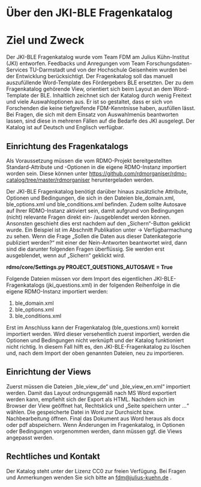 # Über den JKI-BLE Fragenkatalog
# Ziel und Zweck

Der JKI-BLE Fragenkatalog wurde vom Team FDM am Julius Kühn-Institut (JKI) entworfen. Feedbacks und Anregungen vom Team Forschungsdaten-Services TU-Darmstadt und von der Hochschule Geisenheim wurden bei der Entwicklung berücksichtigt. Der Fragenkatalog soll das manuell auszufüllende Word-Template des Fördergebers BLE ersetzten. Der zu dem Fragenkatalog gehörende View, orientiert sich beim Layout an dem Word-Template der BLE.
Inhaltlich zeichnet sich der Katalog durch wenig Freitext und viele Auswahloptionen aus. Er ist so gestaltet, dass er sich von Forschenden die keine tiefgreifende FDM-Kenntnisse haben, ausfüllen lässt. Bei Fragen, die sich mit dem Einsatz von Auswahlmenüs beantworten lassen, sind diese in mehreren Fällen auf die Bedarfe des JKI ausgelegt. Der Katalog ist auf Deutsch und Englisch verfügbar.


## Einrichtung des Fragenkatalogs

Als Voraussetzung müssen die vom RDMO-Projekt bereitgestellten Standard-Attribute und -Optionen in die eigene RDMO-Instanz importiert worden sein. Diese können unter https://github.com/rdmorganiser/rdmo-catalog/tree/master/rdmorganiser heruntergeladen werden.

Der JKI-BLE Fragenkatalog benötigt darüber hinaus zusätzliche Attribute, Optionen und Bedingungen, die sich in den Dateien ble_domain.xml, ble_options.xml und ble_conditions.xml befinden. Zudem sollte Autosave auf Ihrer RDMO-Instanz aktiviert sein, damit aufgrund von Bedingungen (nicht) relevante Fragen direkt ein- /ausgeblendet werden können. Ansonsten geschieht dies erst nachdem auf den „Sichern“-Button geklickt wurde. Ein Beispiel ist im Abschnitt Publikation unter -> Verfügbarmachung zu sehen. Wenn die Frage „Sollen die Daten aus dieser Datenkategorie publiziert werden?“ mit einer der Nein-Antworten beantwortet wird, dann sind die darunter folgenden Fragen überflüssig. Sie werden erst ausgeblendet, wenn auf „Sichern“ geklickt wird. 

**rdmo/core/Settings.py PROJECT_QUESTIONS_AUTOSAVE = True**

Folgende Dateien müssen vor dem Import des eigentlichen JKI-BLE-Fragenkatalogs (jki_questions.xml) in der folgenden Reihenfolge in die eigene RDMO-Instanz importiert werden:

1.	ble_domain.xml
2.	ble_options.xml
3.	ble_conditions.xml

Erst im Anschluss kann der Fragenkatalog (ble_questions.xml) korrekt importiert werden. Wird dieser versehentlich zuerst importiert, werden die Optionen und Bedingungen nicht verknüpft und der Katalog funktioniert nicht richtig. In diesem Fall hilft es, den JKI-BLE-Fragenkatalog zu löschen und, nach dem Import der oben genannten Dateien, neu zu importieren.

## Einrichtung der Views

Zuerst müssen die Dateien „ble_view_de“ und „ble_view_en.xml“ importiert werden. Damit das Layout ordnungsgemäß nach MS Word exportiert werden kann, empfiehlt sich der Export als HTML. Nachdem sich im Browser der View geöffnet hat, Rechtsklick und „Seite speichern unter …“ wählen. Die gespeicherte Datei in Word zur Durchsicht bzw. Nachbearbeitung öffnen. Final das Dokument aus Word heraus als docx oder pdf abspeichern.
Wenn Änderungen im Fragenkatalog, in Optionen oder Bedingungen vorgenommen werden, dann müssen ggf. die Views angepasst werden. 

## Rechtliches und Kontakt

Der Katalog steht unter der Lizenz CC0 zur freien Verfügung. Bei Fragen und Anmerkungen wenden Sie sich bitte an fdm@julius-kuehn.de .